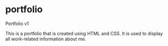 # portfolio
Portfolio v1

This is a portfolio that is created using HTML and CSS. It is used to display all work-related information about me. 
